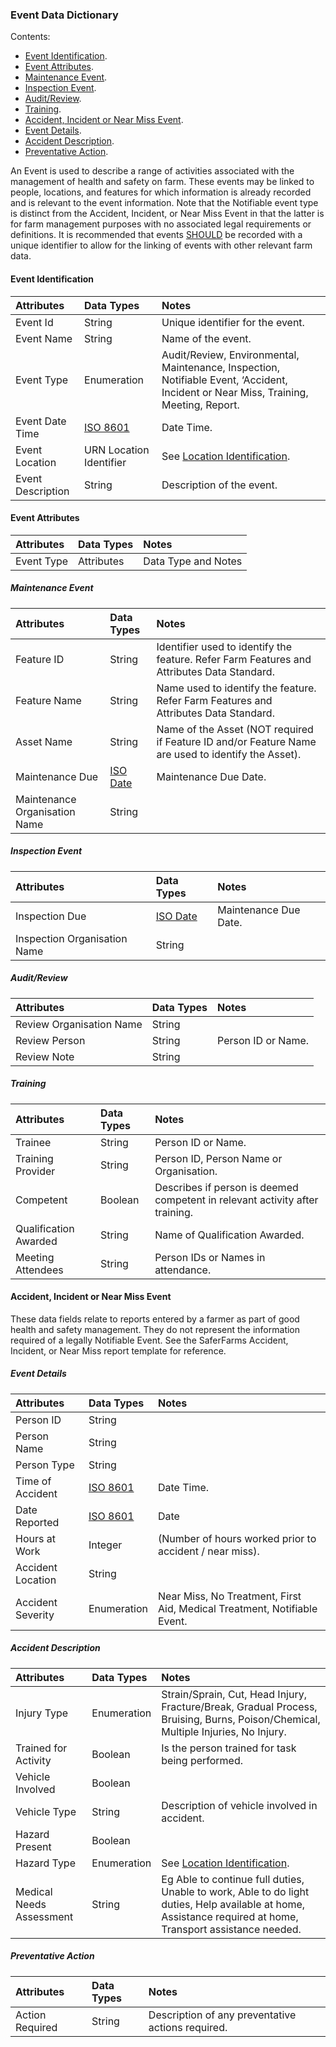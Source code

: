 ### Event Data Dictionary

Contents:
* [Event Identification](#Event-Identification).
* [Event Attributes](#Event-Attributes).
* [Maintenance Event](#Maintenance-Event).
* [Inspection Event](#Inspection-Event).
* [Audit/Review](#Audit/Review).
* [Training](#Training).
* [Accident, Incident or Near Miss Event](#Accident,-Incident-or-Near-Miss-Event).
* [Event Details](#Event-Details).
* [Accident Description](#Accident-Description).
* [Preventative Action](#Preventative-Action).

An Event is used to describe a range of activities associated with the management of health and safety on farm. These events may be linked to people, locations, and features for which information is already recorded and is relevant to the event information. Note that the Notifiable event type is distinct from the Accident, Incident, or Near Miss Event in that the latter is for farm management purposes with no associated legal requirements or definitions. It is recommended that events [SHOULD](docs/HSDS_Definitions-and-Abbreviations_Interpretation.md#Interpretation) be recorded with a unique identifier to allow for the linking of events with other relevant farm data.

#### Event Identification

Attributes | Data Types | Notes
:--------- | :--------- | :----
Event Id | String | Unique identifier for the event.
Event Name | String | Name of the event.
Event Type | Enumeration | Audit/Review, Environmental, Maintenance, Inspection, Notifiable Event, ‘Accident, Incident or Near Miss, Training, Meeting, Report.
Event Date Time | [ISO 8601](docs/HSDS_Definitions-and-Abbreviations_Interpretation.md#Definitions-and-Abbreviations) | Date Time.
Event Location | URN Location Identifier | See [Location Identification](docs/ADS_Identification-of-Animals-Herds-and-Locations.md#Location-Identification).
Event Description | String | Description of the event.

#### Event Attributes

Attributes | Data Types | Notes
:--------- | :--------- | :----
Event Type | Attributes | Data Type and Notes

##### Maintenance Event	
Attributes | Data Types | Notes
:--------- | :--------- | :----
Feature ID | String | Identifier used to identify the feature. Refer Farm Features and Attributes Data Standard.
Feature Name | String | Name used to identify the feature. Refer Farm Features and Attributes Data Standard.
Asset Name | String | Name of the Asset (NOT required if Feature ID and/or Feature Name are used to identify the Asset).
Maintenance Due	| [ISO Date](docs/HSDS_Definitions-and-Abbreviations_Interpretation.md#Definitions-and-Abbreviations) | Maintenance Due Date.
Maintenance Organisation Name | String | 

##### Inspection Event
Attributes | Data Types | Notes
:--------- | :--------- | :----
Inspection Due | [ISO Date](docs/HSDS_Definitions-and-Abbreviations_Interpretation.md#Definitions-and-Abbreviations) | Maintenance Due Date.
Inspection Organisation Name | String

##### Audit/Review

Attributes | Data Types | Notes
:--------- | :--------- | :----
Review Organisation Name | String
Review Person | String |  Person ID or Name.
Review Note | String | 

##### Training

Attributes | Data Types | Notes
:--------- | :--------- | :----
Trainee | String | Person ID or Name.
Training Provider | String | Person ID, Person Name or Organisation.
Competent | Boolean | Describes if person is deemed competent in relevant activity after training.
Qualification Awarded | String | Name of Qualification Awarded.
Meeting	Attendees | String | Person IDs or Names in attendance.


#### Accident, Incident or Near Miss Event
These data fields relate to reports entered by a farmer as part of good health and safety management. They do not represent the information required of a legally Notifiable Event. See the SaferFarms Accident, Incident, or Near Miss report template for reference.

##### Event Details	

Attributes | Data Types | Notes
:--------- | :--------- | :----
Person ID | String | 
Person Name | String | 
Person Type | String | 
Time of Accident | [ISO 8601](docs/HSDS_Definitions-and-Abbreviations_Interpretation.md#Definitions-and-Abbreviations) | Date Time.
Date Reported | [ISO 8601](docs/HSDS_Definitions-and-Abbreviations_Interpretation.md#Definitions-and-Abbreviations) | Date 
Hours at Work | Integer | (Number of hours worked prior to accident / near miss).
Accident Location | String | 
Accident Severity | Enumeration | Near Miss, No Treatment, First Aid, Medical Treatment, Notifiable Event.

##### Accident Description

Attributes | Data Types | Notes
:--------- | :--------- | :----
Injury Type	| Enumeration | Strain/Sprain, Cut, Head Injury, Fracture/Break, Gradual Process, Bruising, Burns, Poison/Chemical, Multiple Injuries, No Injury.
Trained for Activity | Boolean | Is the person trained for task being performed.
Vehicle Involved | Boolean
Vehicle Type | String | Description of vehicle involved in accident.
Hazard Present | Boolean
Hazard Type | Enumeration | See [Location Identification](docs/ADS_Identification-of-Animals-Herds-and-Locations.md#Location-Identification).
Medical Needs Assessment | String |  Eg Able to continue full duties, Unable to work, Able to do light duties, Help available at home, Assistance required at home, Transport assistance needed.

##### Preventative Action

Attributes | Data Types | Notes
:--------- | :--------- | :----
Action Required	| String | Description of any preventative actions required.
